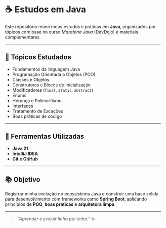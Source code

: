 # ☕ Estudos em Java

Este repositório reúne meus estudos e práticas em **Java**, organizados por tópicos com base no curso *Maratona Java* (DevDojo) e materiais complementares.  


---

## 🚀 Tópicos Estudados

- Fundamentos da linguagem Java
- Programação Orientada a Objetos (POO)
- Classes e Objetos
- Construtores e Blocos de Inicialização
- Modificadores (`final`, `static`, `abstract`)
- Enums
- Herança e Polimorfismo
- Interfaces
- Tratamento de Exceções
- Boas práticas de código

---

## 🧰 Ferramentas Utilizadas
- **Java 21**
- **IntelliJ IDEA**
- **Git e GitHub**

---

## 📚 Objetivo

Registrar minha evolução no ecossistema Java e construir uma base sólida para desenvolvimento com frameworks como **Spring Boot**, aplicando princípios de **POO**, **boas práticas** e **arquitetura limpa**.

---

> *“Aprender é evoluir linha por linha.”* ☕




